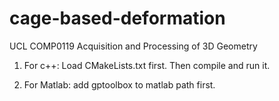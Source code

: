 # cage-based-deformation

UCL COMP0119 Acquisition and Processing of 3D Geometry


1. For c++: Load CMakeLists.txt first. Then compile and run it.

2. For Matlab: add gptoolbox to matlab path first.
